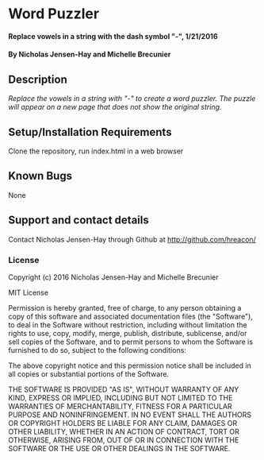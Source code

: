 # Word Puzzler

#### Replace vowels in a string with the dash symbol "-", 1/21/2016

#### By Nicholas Jensen-Hay and Michelle Brecunier

## Description

_Replace the vowels in a string with "-" to create a word puzzler. The puzzle will appear on a new page that does not show the original string._

## Setup/Installation Requirements

Clone the repository, run index.html in a web browser

## Known Bugs

None

## Support and contact details

Contact Nicholas Jensen-Hay through Github at http://github.com/hreacon/

### License

Copyright (c) 2016 Nicholas Jensen-Hay and Michelle Brecunier

MIT License

Permission is hereby granted, free of charge, to any person obtaining a copy of this software and associated documentation files (the "Software"), to deal in the Software without restriction, including without limitation the rights to use, copy, modify, merge, publish, distribute, sublicense, and/or sell copies of the Software, and to permit persons to whom the Software is furnished to do so, subject to the following conditions:

The above copyright notice and this permission notice shall be included in all copies or substantial portions of the Software.

THE SOFTWARE IS PROVIDED "AS IS", WITHOUT WARRANTY OF ANY KIND, EXPRESS OR IMPLIED, INCLUDING BUT NOT LIMITED TO THE WARRANTIES OF MERCHANTABILITY, FITNESS FOR A PARTICULAR PURPOSE AND NONINFRINGEMENT. IN NO EVENT SHALL THE AUTHORS OR COPYRIGHT HOLDERS BE LIABLE FOR ANY CLAIM, DAMAGES OR OTHER LIABILITY, WHETHER IN AN ACTION OF CONTRACT, TORT OR OTHERWISE, ARISING FROM, OUT OF OR IN CONNECTION WITH THE SOFTWARE OR THE USE OR OTHER DEALINGS IN THE SOFTWARE.
